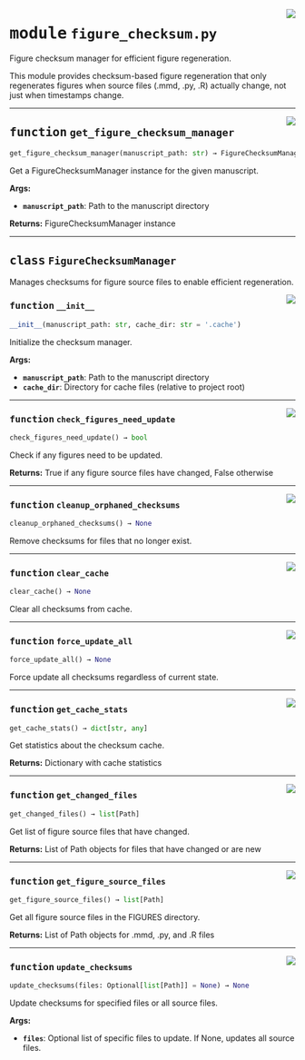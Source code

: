 <!-- markdownlint-disable -->

<a href="https://github.com/henriqueslab/rxiv-maker/blob/main/src/py/utils/figure_checksum.py#L0"><img align="right" style="float:right;" src="https://img.shields.io/badge/-source-cccccc?style=flat-square"></a>

# <kbd>module</kbd> `figure_checksum.py`
Figure checksum manager for efficient figure regeneration. 

This module provides checksum-based figure regeneration that only regenerates figures when source files (.mmd, .py, .R) actually change, not just when timestamps change. 


---

<a href="https://github.com/henriqueslab/rxiv-maker/blob/main/src/py/utils/figure_checksum.py#L235"><img align="right" style="float:right;" src="https://img.shields.io/badge/-source-cccccc?style=flat-square"></a>

## <kbd>function</kbd> `get_figure_checksum_manager`

```python
get_figure_checksum_manager(manuscript_path: str) → FigureChecksumManager
```

Get a FigureChecksumManager instance for the given manuscript. 



**Args:**
 
 - <b>`manuscript_path`</b>:  Path to the manuscript directory 



**Returns:**
 FigureChecksumManager instance 


---

## <kbd>class</kbd> `FigureChecksumManager`
Manages checksums for figure source files to enable efficient regeneration. 

<a href="https://github.com/henriqueslab/rxiv-maker/blob/main/src/py/utils/figure_checksum.py#L21"><img align="right" style="float:right;" src="https://img.shields.io/badge/-source-cccccc?style=flat-square"></a>

### <kbd>function</kbd> `__init__`

```python
__init__(manuscript_path: str, cache_dir: str = '.cache')
```

Initialize the checksum manager. 



**Args:**
 
 - <b>`manuscript_path`</b>:  Path to the manuscript directory 
 - <b>`cache_dir`</b>:  Directory for cache files (relative to project root) 




---

<a href="https://github.com/henriqueslab/rxiv-maker/blob/main/src/py/utils/figure_checksum.py#L132"><img align="right" style="float:right;" src="https://img.shields.io/badge/-source-cccccc?style=flat-square"></a>

### <kbd>function</kbd> `check_figures_need_update`

```python
check_figures_need_update() → bool
```

Check if any figures need to be updated. 



**Returns:**
  True if any figure source files have changed, False otherwise 

---

<a href="https://github.com/henriqueslab/rxiv-maker/blob/main/src/py/utils/figure_checksum.py#L177"><img align="right" style="float:right;" src="https://img.shields.io/badge/-source-cccccc?style=flat-square"></a>

### <kbd>function</kbd> `cleanup_orphaned_checksums`

```python
cleanup_orphaned_checksums() → None
```

Remove checksums for files that no longer exist. 

---

<a href="https://github.com/henriqueslab/rxiv-maker/blob/main/src/py/utils/figure_checksum.py#L227"><img align="right" style="float:right;" src="https://img.shields.io/badge/-source-cccccc?style=flat-square"></a>

### <kbd>function</kbd> `clear_cache`

```python
clear_cache() → None
```

Clear all checksums from cache. 

---

<a href="https://github.com/henriqueslab/rxiv-maker/blob/main/src/py/utils/figure_checksum.py#L222"><img align="right" style="float:right;" src="https://img.shields.io/badge/-source-cccccc?style=flat-square"></a>

### <kbd>function</kbd> `force_update_all`

```python
force_update_all() → None
```

Force update all checksums regardless of current state. 

---

<a href="https://github.com/henriqueslab/rxiv-maker/blob/main/src/py/utils/figure_checksum.py#L201"><img align="right" style="float:right;" src="https://img.shields.io/badge/-source-cccccc?style=flat-square"></a>

### <kbd>function</kbd> `get_cache_stats`

```python
get_cache_stats() → dict[str, any]
```

Get statistics about the checksum cache. 



**Returns:**
  Dictionary with cache statistics 

---

<a href="https://github.com/henriqueslab/rxiv-maker/blob/main/src/py/utils/figure_checksum.py#L102"><img align="right" style="float:right;" src="https://img.shields.io/badge/-source-cccccc?style=flat-square"></a>

### <kbd>function</kbd> `get_changed_files`

```python
get_changed_files() → list[Path]
```

Get list of figure source files that have changed. 



**Returns:**
  List of Path objects for files that have changed or are new 

---

<a href="https://github.com/henriqueslab/rxiv-maker/blob/main/src/py/utils/figure_checksum.py#L87"><img align="right" style="float:right;" src="https://img.shields.io/badge/-source-cccccc?style=flat-square"></a>

### <kbd>function</kbd> `get_figure_source_files`

```python
get_figure_source_files() → list[Path]
```

Get all figure source files in the FIGURES directory. 



**Returns:**
  List of Path objects for .mmd, .py, and .R files 

---

<a href="https://github.com/henriqueslab/rxiv-maker/blob/main/src/py/utils/figure_checksum.py#L149"><img align="right" style="float:right;" src="https://img.shields.io/badge/-source-cccccc?style=flat-square"></a>

### <kbd>function</kbd> `update_checksums`

```python
update_checksums(files: Optional[list[Path]] = None) → None
```

Update checksums for specified files or all source files. 



**Args:**
 
 - <b>`files`</b>:  Optional list of specific files to update. If None, updates all source files. 


